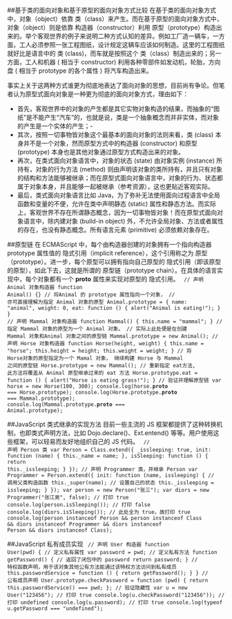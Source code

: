 ##基于类的面向对象和基于原型的面向对象方式比较
在基于类的面向对象方式中，对象（object）依靠 类（class）来产生。而在基于原型的面向对象方式中，对象（object）则是依靠 构造器（constructor）利用 原型（prototype）构造出来的。举个客观世界的例子来说明二种方式认知的差异。例如工厂造一辆车，一方面，工人必须参照一张工程图纸，设计规定这辆车应该如何制造。这里的工程图纸就好比是语言中的 类 (class)，而车就是按照这个 类（class）制造出来的；另一方面，工人和机器 ( 相当于 constructor) 利用各种零部件如发动机，轮胎，方向盘 ( 相当于 prototype 的各个属性 ) 将汽车构造出来。

事实上关于这两种方式谁更为彻底地表达了面向对象的思想，目前尚有争论。但笔者认为原型式面向对象是一种更为彻底的面向对象方式，理由如下：

- 首先，客观世界中的对象的产生都是其它实物对象构造的结果，而抽象的“图纸”是不能产生“汽车”的，也就是说，类是一个抽象概念而并非实体，而对象的产生是一个实体的产生；- 
- 其次，按照一切事物皆对象这个最基本的面向对象的法则来看，类 (class) 本身并不是一个对象，然而原型方式中的构造器 (constructor) 和原型 (prototype) 本身也是其他对象通过原型方式构造出来的对象。
- 再次，在类式面向对象语言中，对象的状态 (state) 由对象实例 (instance) 所持有，对象的行为方法 (method) 则由声明该对象的类所持有，并且只有对象的结构和方法能够被继承；而在原型式面向对象语言中，对象的行为、状态都属于对象本身，并且能够一起被继承（参考资源），这也更贴近客观实际。
- 最后，类式面向对象语言比如 Java，为了弥补无法使用面向过程语言中全局函数和变量的不便，允许在类中声明静态 (static) 属性和静态方法。而实际上，客观世界不存在所谓静态概念，因为一切事物皆对象！而在原型式面向对象语言中，除内建对象 (build-in object) 外，不允许全局对象、方法或者属性的存在，也没有静态概念。所有语言元素 (primitive) 必须依赖对象存在。

##原型链
在 ECMAScript 中，每个由构造器创建的对象拥有一个指向构造器 prototype 属性值的 隐式引用（implicit reference），这个引用称之为 原型（prototype）。进一步，每个原型可以拥有指向自己原型的 隐式引用（即该原型的原型），如此下去，这就是所谓的 原型链（prototype chain）。在具体的语言实现中，每个对象都有一个 __proto__ 属性来实现对原型的 隐式引用。
<code>
 // 声明 Animal 对象构造器 
 function Animal() {} // 将Animal 的 prototype 属性指向一个对象， // 亦可直接理解为指定 Animal 对象的原型 
 Animal.prototype = {
         name: "animal",
         weight: 0,
         eat: function () {
             alert("Animal is eating!");
         }
     } // 声明 Mammal 对象构造器 
 function Mammal() {
         this.name = "mammal";
     } // 指定 Mammal 对象的原型为一个 Animal 对象。 // 实际上此处便是在创建 Mammal 对象和Animal 对象之间的原型链 
 Mammal.prototype = new Animal(); // 声明 Horse 对象构造器 
 function Horse(height, weight) {
     this.name = "horse";
     this.height = height;
     this.weight = weight;
 } // 将 Horse对象的原型指定为一个 Mamal 对象， 继续构建 Horse 与 Mammal 之间的原型链 
 Horse.prototype = new Mammal(); // 重新指定 eat方法, 此方法将覆盖从 Animal 原型继承过来的 eat 方法 
 Horse.prototype.eat = function () {
         alert("Horse is eating grass!");
     } // 验证并理解原型链 
 var horse = new Horse(100, 300);
 console.log(horse.__proto__ === Horse.prototype);
 console.log(Horse.prototype.__proto__ === Mammal.prototype);
 console.log(Mammal.prototype.__proto__ === Animal.prototype);
</code>

##JavaScript 类式继承的实现方法
目前一些主流的 JS 框架都提供了这种转换机制，也即类式声明方法，比如 Dojo.declare()、Ext.entend() 等等。用户使用这些框架，可以轻易而友好地组织自己的 JS 代码。
<code>
// 声明 Person 类 
var Person = Class.extend({
    _issleeping: true,
    init: function (name) {
        this._name = name;
    },
    isSleeping: function () {
        return
        this._issleeping;
    }
}); // 声明 Programmer 类，并继承 Person 
var Programmer = Person.extend({
    init: function (name, issleeping) { // 调用父类构造函数 
        this._super(name); // 设置自己的状态
        this._issleeping = issleeping;
    }
});
var person = new Person("张三");
var diors = new Programmer("张江男", false); // 打印 true 
console.log(person.isSleeping()); // 打印 false
console.log(diors.isSleeping()); // 此处全为 true，故打印 true 
console.log(person instanceof Person && person instanceof Class && diors instanceof Programmer &&
    diors instanceof Person && diors instanceof Class);
</code>

##JavaScript 私有成员实现
<code>
// 声明 User 构造器 
function User(pwd) { 
    // 定义私有属性 
    var password = pwd;
    // 定义私有方法 
    function getPassword() { 
    // 返回了闭包中的 password 
        return password;
    } 
    // 特权函数声明，用于该对象其他公有方法能通过该特权方法访问到私有成员 
    this.passwordService = function () {
        return getPassword();
    }
} 
// 公有成员声明 
User.prototype.checkPassword = function (pwd) {
    return this.passwordService() === pwd;
}; 
// 验证隐藏性 
var u = new User("123456"); 
// 打印 true 
console.log(u.checkPassword("123456")); 
// 打印 undefined 
console.log(u.password); 
// 打印 true 
console.log(typeof u.getPassword === "undefined");
</code>




























